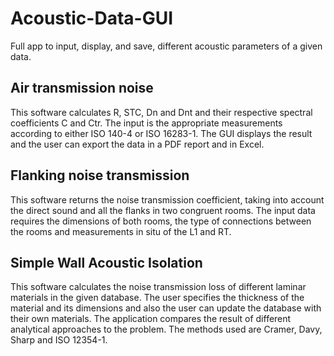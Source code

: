 # Acoustic-Data-GUI
Full app to input, display, and save, different acoustic parameters of a given data. 


## Air transmission noise

This software calculates R, STC, Dn and Dnt and their respective spectral coefficients C and Ctr. The input is the appropriate measurements according to either ISO 140-4 or ISO 16283-1. The GUI displays the result and the user can export the data in a PDF report and in Excel.

## Flanking noise transmission

This software returns the noise transmission coefficient, taking into account the direct sound and all the flanks in two congruent rooms. The input data requires the dimensions of both rooms, the type of connections between the rooms and measurements in situ of the L1 and RT.

## Simple Wall Acoustic Isolation

This software calculates the noise transmission loss of different laminar materials in the given database. The user specifies the thickness of the material and its dimensions and also the user can update the database with their own materials. The application compares the result of different analytical approaches to the problem. The methods used are Cramer, Davy, Sharp and ISO 12354-1.
